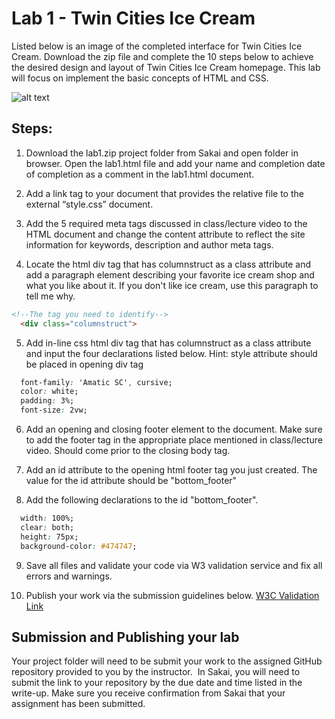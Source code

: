 # Lab 1 - Twin Cities Ice Cream 

Listed below is an image of the completed interface for Twin Cities Ice Cream.  Download the zip file and complete the 10 steps below to achieve the desired design and layout of Twin Cities Ice Cream homepage.  This lab will focus on implement the basic concepts of HTML and CSS.

![alt text](https://instructorc.github.io/site/slides/webdev/images/tw_ice_cream.PNG)
## Steps:

1.  Download the lab1.zip project folder from Sakai and open folder in browser.  Open the lab1.html file and add your name and completion date of completion as a comment in the lab1.html document.
2.  Add a link tag to your document that provides the relative file to the external “style.css” document.  

3.  Add the 5 required meta tags discussed in class/lecture video to the HTML document and change the content attribute to reflect the site information for keywords, description and author meta tags.

4.  Locate the html div tag that has columnstruct as a class attribute and add a paragraph element describing your favorite ice cream shop and what you like about it.  If you don't like ice cream, use this paragraph to tell me why.
```html 
<!--The tag you need to identify-->
  <div class="columnstruct">
```
5.  Add in-line css html div tag that has columnstruct as a class attribute and input the four declarations listed below.  Hint: style attribute should be placed in opening div tag
```css
  font-family: 'Amatic SC', cursive;
  color: white;
  padding: 3%;
  font-size: 2vw;
 ```

6.  Add an opening and closing footer element to the document.  Make sure to add the footer tag in the appropriate place mentioned in class/lecture video.  Should come prior to the closing body tag.  

7.  Add an id attribute to the opening html footer tag you just created.   The value for the id attribute should be "bottom_footer"

8.  Add the following declarations to the id "bottom_footer".  
```css
  width: 100%;
  clear: both;
  height: 75px;
  background-color: #474747;
```

9.  Save all files and validate your code via W3 validation service and fix all errors and warnings.

10.  Publish your work via the submission guidelines below. [W3C Validation Link](https://validator.w3.org/)


## Submission and Publishing your lab

Your project folder will need to be submit your work to the assigned GitHub repository provided to you by the instructor.  In Sakai, you will need to submit the link to your repository by the due date and time listed in the write-up.  Make sure you receive confirmation from Sakai that your assignment has been submitted.

